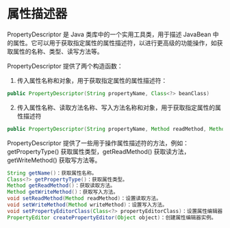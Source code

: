 # 属性描述器

PropertyDescriptor 是 Java 类库中的一个实用工具类，用于描述 JavaBean 中的属性。它可以用于获取指定属性的属性描述符，以进行更高级的功能操作，如获取属性的名称、类型、读写方法等。 

PropertyDescriptor 提供了两个构造函数：
1. 传入属性名称和对象，用于获取指定属性的属性描述符：

```java
public PropertyDescriptor(String propertyName, Class<?> beanClass)
```

2. 传入属性名称、读取方法名称、写入方法名称和对象，用于获取指定属性的属性描述符

```java
public PropertyDescriptor(String propertyName, Method readMethod, Method writeMethod)
```

PropertyDescriptor 提供了一些用于操作属性描述符的方法，例如：getPropertyType() 获取属性类型，getReadMethod() 获取读方法，getWriteMethod() 获取写方法等。

```java
String getName()：获取属性名称。
Class<?> getPropertyType()：获取属性类型。
Method getReadMethod()：获取读取方法。
Method getWriteMethod()：获取写入方法。
void setReadMethod(Method readMethod)：设置读取方法。
void setWriteMethod(Method writeMethod)：设置写入方法。
void setPropertyEditorClass(Class<?> propertyEditorClass)：设置属性编辑器类。
PropertyEditor createPropertyEditor(Object object)：创建属性编辑器实例。
```
